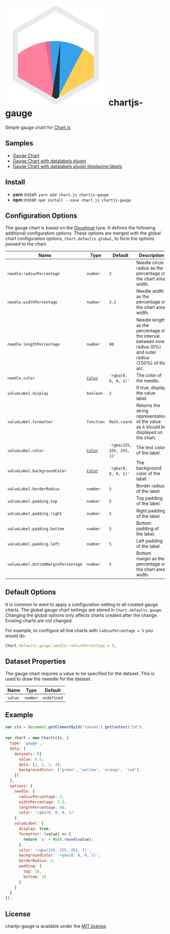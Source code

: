 # ![chartjs-gauge logo](./samples/logo.svg) chartjs-gauge

Simple gauge chart for [Chart.js](https://www.chartjs.org/)

## Samples

- [Gauge Chart](https://codepen.io/haiiaaa/pen/rNVbmYy)
- [Gauge Chart with datalabels plugin](https://codepen.io/haiiaaa/pen/KKpYmRz)
- [Gauge Chart with datalabels plugin displaying labels](https://codepen.io/haiiaaa/pen/qBdwmyY)

## Install

- **yarn** install: `yarn add chart.js chartjs-gauge`
- **npm** install: `npm install --save chart.js chartjs-gauge`

<!---
## Documentation

- [Samples](https://codepen.io/???/)
--->
## Configuration Options

The gauge chart is based on the [Doughnut](https://www.chartjs.org/docs/latest/charts/doughnut.html#dataset-properties) type. It  defines the following additional configuration options. These options are merged with the global chart configuration options, `Chart.defaults.global`, to form the options passed to the chart.

| Name | Type | Default | Description
| ---- | ---- | ------- | -----------
| `needle.radiusPercentage` | `number`                                                           | `2`                  | Needle circle radius as the percentage of the chart area width.
| `needle.widthPercentage`  | `number`                                                           | `3.2`                | Needle width as the percentage of the chart area width.
| `needle.lengthPercentage` | `number`                                                           | `80`                 | Needle length as the percentage of the interval between inner radius (0%) and outer radius (100%) of the arc.
| `needle.color`            | [`Color`](https://www.chartjs.org/docs/latest/general/colors.html) | `'rgba(0, 0, 0, 1)'` | The color of the needle.
| `valueLabel.display`         | `boolean`                                                          | `2`                        | If true, display the value label.
| `valueLabel.formatter`       | `function`                                                         | `Math.round`               | Returns the string representation of the value as it should be displayed on the chart.
| `valueLabel.color`                  | [`Color`](https://www.chartjs.org/docs/latest/general/colors.html) | `'rgba(255, 255, 255, 1)'` | The text color of the label.
| `valueLabel.backgroundColor`        | [`Color`](https://www.chartjs.org/docs/latest/general/colors.html) | `'rgba(0, 0, 0, 1)'`       | The background color of the label.
| `valueLabel.borderRadius`           | `number`                                                           | `5`                        | Border radius of the label.
| `valueLabel.padding.top`            | `number`                                                           | `5`                        | Top padding of the label.
| `valueLabel.padding.right`          | `number`                                                           | `5`                        | Right padding of the label.
| `valueLabel.padding.bottom`         | `number`                                                           | `5`                        | Bottom padding of the label.
| `valueLabel.padding.left`           | `number`                                                           | `5`                        | Left padding of the label.
| `valueLabel.bottomMarginPercentage` | `number`                                                           | `5`                        | Bottom margin as the percentage of the chart area width.


## Default Options

It is common to want to apply a configuration setting to all created gauge charts. The global gauge chart settings are stored in `Chart.defaults.gauge`. Changing the global options only affects charts created after the change. Existing charts are not changed.

For example, to configure all line charts with `radiusPercentage = 5` you would do:
```javascript
Chart.defaults.gauge.needle.radiusPercentage = 5;
```

## Dataset Properties

The gauge chart requires a value to be specified for the dataset. This is used to draw the neeedle for the dataset.

| Name | Type | Default
| ---- | ---- | ----
| `value` | `number` | `undefined`


## Example

```javascript
var ctx = document.getElementById("canvas").getContext("2d");

var chart = new Chart(ctx, {
  type: 'gauge',
  data: {
    datasets: [{
      value: 0.5,
      data: [1, 2, 3, 4],
      backgroundColor: ['green', 'yellow', 'orange', 'red'],
    }]
  },
  options: {
    needle: {
      radiusPercentage: 2,
      widthPercentage: 3.2,
      lengthPercentage: 80,
      color: 'rgba(0, 0, 0, 1)'
    },
    valueLabel: {
      display: true,
      formatter: (value) => {
        return '$' + Math.round(value);
      },
      color: 'rgba(255, 255, 255, 1)',
      backgroundColor: 'rgba(0, 0, 0, 1)',
      borderRadius: 5,
      padding: {
        top: 10,
        bottom: 10
      }
    }
  }
});
```

## License

chartjs-gauge is available under the [MIT license](https://opensource.org/licenses/MIT).
